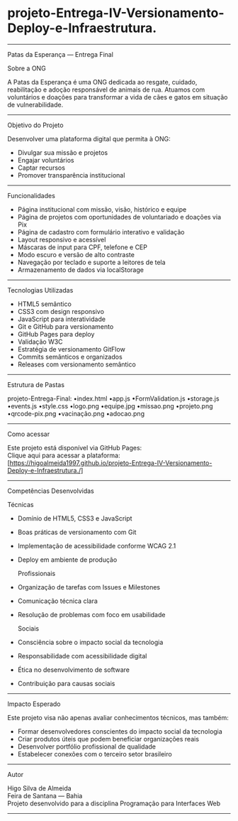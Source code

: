 # projeto-Entrega-IV-Versionamento-Deploy-e-Infraestrutura.
---

  Patas da Esperança — Entrega Final

  Sobre a ONG

A Patas da Esperança é uma ONG dedicada ao resgate, cuidado, reabilitação e adoção responsável de animais de rua. Atuamos com voluntários e doações para transformar a vida de cães e gatos em situação de vulnerabilidade.

---

  Objetivo do Projeto

Desenvolver uma plataforma digital que permita à ONG:

-   Divulgar sua missão e projetos  
-   Engajar voluntários  
-   Captar recursos  
-   Promover transparência institucional  

---

  Funcionalidades

-   Página institucional com missão, visão, histórico e equipe  
-   Página de projetos com oportunidades de voluntariado e doações via Pix  
-   Página de cadastro com formulário interativo e validação  
-   Layout responsivo e acessível  
-   Máscaras de input para CPF, telefone e CEP  
-   Modo escuro e versão de alto contraste  
-   Navegação por teclado e suporte a leitores de tela  
-   Armazenamento de dados via localStorage  

---

  Tecnologias Utilizadas

-   HTML5 semântico  
-   CSS3 com design responsivo  
-   JavaScript para interatividade  
-   Git e GitHub para versionamento  
-   GitHub Pages para deploy  
-   Validação W3C  
-   Estratégia de versionamento GitFlow  
-   Commits semânticos e organizados  
-   Releases com versionamento semântico  

---

  Estrutura de Pastas


projeto-Entrega-Final:
•index.html
•app.js
•FormValidation.js
•storage.js
•events.js
•style.css
•logo.png
•equipe.jpg
•missao.png
•projeto.png
•qrcode-pix.png
•vacinação.png
•adocao.png

---

  Como acessar

Este projeto está disponível via GitHub Pages:  
  Clique aqui para acessar a plataforma:[https://higoalmeida1997.github.io/projeto-Entrega-IV-Versionamento-Deploy-e-Infraestrutura./]

---

  Competências Desenvolvidas

  Técnicas

- Domínio de HTML5, CSS3 e JavaScript  
- Boas práticas de versionamento com Git  
- Implementação de acessibilidade conforme WCAG 2.1  
- Deploy em ambiente de produção  

   Profissionais

- Organização de tarefas com Issues e Milestones  
- Comunicação técnica clara  
- Resolução de problemas com foco em usabilidade  

  Sociais

- Consciência sobre o impacto social da tecnologia  
- Responsabilidade com acessibilidade digital  
- Ética no desenvolvimento de software  
- Contribuição para causas sociais  

---

  Impacto Esperado

Este projeto visa não apenas avaliar conhecimentos técnicos, mas também:

-  Formar desenvolvedores conscientes do impacto social da tecnologia  
-  Criar produtos úteis que podem beneficiar organizações reais  
-  Desenvolver portfólio profissional de qualidade  
-  Estabelecer conexões com o terceiro setor brasileiro  

---

 Autor

Higo Silva de Almeida  
Feira de Santana — Bahia  
Projeto desenvolvido para a disciplina Programação para Interfaces Web

---
